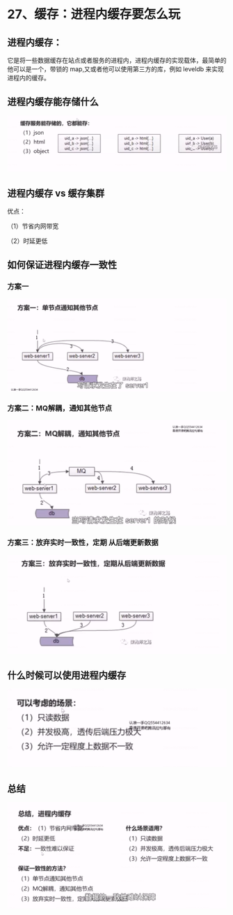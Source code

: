 # 27、缓存：进程内缓存要怎么玩



 

## 进程内缓存：

它是将一些数据缓存在站点或者服务的进程内，进程内缓存的实现载体，最简单的他可以是一个，带锁的 map,又或者他可以使用第三方的库，例如 leveldb 来实现进程内的缓存。



## 进程内缓存能存储什么

![1656475061977](27、缓存：进程内缓存要怎么玩.assets/1656475061977.png)



## 进程内缓存 vs  缓存集群

优点：

（1）节省内网带宽

（2）时延更低





## 如何保证进程内缓存一致性



### 方案一

![1656475466717](27、缓存：进程内缓存要怎么玩.assets/1656475466717.png) 



### 方案二：MQ解耦，通知其他节点

![1656475512364](27、缓存：进程内缓存要怎么玩.assets/1656475512364.png)



### 方案三：放弃实时一致性，定期 从后端更新数据

![1656475618258](27、缓存：进程内缓存要怎么玩.assets/1656475618258.png)

 



## 什么时候可以使用进程内缓存

![1656475728615](27、缓存：进程内缓存要怎么玩.assets/1656475728615.png)



##  总结

![1656475827244](27、缓存：进程内缓存要怎么玩.assets/1656475827244.png)




